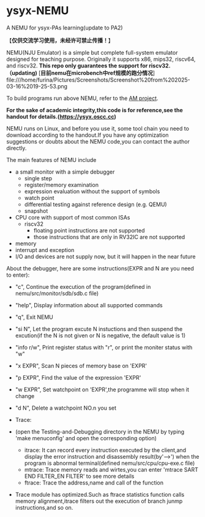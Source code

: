 # ysyx-NEMU
A NEMU for ysyx-PAs learning(update to PA2)

【**仅供交流学习使用，未经许可禁止传播！**】

NEMU(NJU Emulator) is a simple but complete full-system emulator designed for teaching purpose. Originally it supports x86, mips32, riscv64, and riscv32. **This repo only guarantees the support for riscv32.（updating)**
[**目前nemu在microbench中ref规模的跑分情况**]
file:///home/furina/Pictures/Screenshots/Screenshot%20from%202025-03-16%2019-25-53.png

To build programs run above NEMU, refer to the [AM project](https://github.com/NJU-ProjectN/abstract-machine).

**For the sake of academic integrity,this code is for reference,see the handout for details.(https://ysyx.oscc.cc)**

NEMU runs on Linux, and before you use it, some tool chain you need to download according to the handout.If you have any optimization suggestions or doubts about the NEMU code,you can contact the author directly.

The main features of NEMU include
* a small monitor with a simple debugger
  * single step
  * register/memory examination
  * expression evaluation without the support of symbols
  * watch point
  * differential testing against reference design (e.g. QEMU)
  * snapshot
* CPU core with support of most common ISAs
  * riscv32
    * floating point instructions are not supported
    * those instructions that are only in RV32IC are not supported
* memory
* interrupt and exception
* I/O and devices are not supply now, but it will happen in the near future


About the debugger, here are some instructions(EXPR and N are you need to enter):

* "c", Continue the execution of the program(defined in nemu/src/monitor/sdb/sdb.c file)
* "help", Display information about all supported commands
* "q", Exit NEMU
* "si N", Let the program excute N instuctions and then suspend the excution(if the N is not given or N is negative, the default value is 1)
* "info r/w", Print register status with "r", or print the moniter status with "w"
* "x EXPR", Scan N pieces of memory base on 'EXPR'
* "p EXPR", Find the value of the expression 'EXPR'
* "w EXPR", Set watchpoint on 'EXPR',the programme will stop when it change
* "d N", Delete a watchpoint NO.n you set
  
* Trace:
* (open the Testing-and-Debugging directory in the NEMU by typing 'make menuconfig' and open the corresponding option)
  * itrace: It can record every instruction executed by the client,and display the error instruction and disassembly result(by'-->') when the program is abnormal terminal(defined nemu/src/cpu/cpu-exe.c file)
  * mtrace: Trace memory reads and wirtes,you can enter 'mtrace SART END FILTER_EN FILTER' to see more details
  * ftrace: Trace the address,name and call of the function
* Trace module has optimized.Such as ftrace statistics function calls memory alignment,itrace filters out the execution of branch junmp instructions,and so on.
